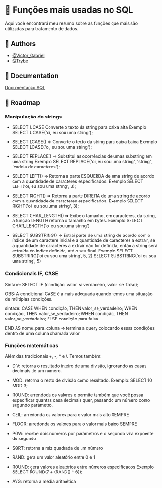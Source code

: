 
# 📌 Funções mais usadas no SQL

Aqui você encontrará meu resumo sobre as funções
que mais são utilizadas para tratamento de dados.

## 👥 Authors

- [@Victor_Gabriel](https://www.github.com/victorbr988)
- [@Trybe](https://www.betrybe.com/)


## 📝 Documentation

[Documentação SQL](https://dev.mysql.com/doc/)


## 📜 Roadmap

### Manipulação de strings 

- SELECT UCASE Converte o texto da string para caixa alta
    Exemplo SELECT UCASE('oi, eu sou uma string');

- SELECT LCASE() => Converte o texto da string para caixa baixa
    Exemplo SELECT LCASE('oi, eu sou uma string');

- SELECT REPLACE() => Substitui as ocorrências de umas substring em uma string
    Exemplo 
    SELECT REPLACE('oi, eu sou uma string', 'string', 'cadeia de caracteres');

- SELECT LEFT() => Retorna a parte ESQUERDA de uma string de acordo com a quantidade de caracteres especificados.
    Exemplo 
    SELECT LEFT('oi, eu sou uma string', 3);

- SELECT RIGHT() => Retorna a parte DIREITA de uma string de acordo com a 
    quantidade de caracteres especificados.
    Exemplo
    SELECT RIGHT('oi, eu sou uma string', 3);

- SELECT CHAR_LENGTH() => Exibe o tamanho, em caracteres, da string, a função LENGTH retorna o tamanho em bytes.
    Exemplo
    SELECT CHAR_LENGTH('oi eu sou uma string')

- SELECT SUBSTRING() => Extrai parte de uma string de acordo com o índice de um caractere inicial e a quantidade de caracteres a extrair, se a quantidade de caracteres a extrair não for definida, então a string será extraída do índice definido, até o seu final.
    Exemplo 
    SELECT SUBSTRING('oi eu sou uma string', 5, 2)
    SELECT SUBSTRING('oi eu sou uma string', 5)

### Condicionais IF, CASE

Sintaxe: SELECT IF (condição, valor_si_verdadeiro, valor_se_falso);

OBS: A condicional CASE é a mais adequada quando temos uma situação de múltiplas condições.

sintaxe:
CASE
	WHEN condição, THEN  valor_se_verdadeiro;
	WHEN condição, THEN  valor_se_verdadeiro;
	WHEN condição, THEN  valor_se_verdadeiro;
ELSE condição para falso

END AS nome_para_coluna => termina a query colocando essas condições dentro de uma coluna chamada valor

### Funções matemáticas

Além das tradicionais +, -, * e /. Temos também:

- DIV: retorna o resultado inteiro de uma divisão, ignorando as casas decimais de um número.

- MOD: retorna o resto de divisão como resultado.
    Exemplo:
    SELECT 10 MOD 3;

- ROUND: arrendoda os valores e permite também que você possa especificar quantas casa decimais quer, passando um número como segundo parâmetro.

- CEIL: arredonda os valores para o valor mais alto SEMPRE

- FLOOR: arredonda os valores para o valor mais baixo SEMPRE

- POW: recebe dois numeros por parâmetros e o segundo vira expoente do segundo

- SQRT: retorna a raiz quadrada de um número

- RAND: gera um valor aleatório entre 0 e 1

- ROUND: gera valores aleatórios entre números especificados
    Exemplo
    SELECT ROUND(7 + (RAND() * 6));
- AVG: retorna a média aritmética


